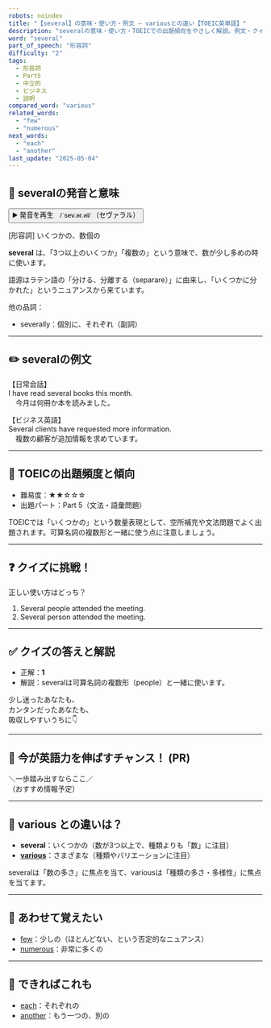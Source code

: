```yaml
---
robots: noindex
title: "【several】の意味・使い方・例文 ― variousとの違い【TOEIC英単語】"
description: "severalの意味・使い方・TOEICでの出題傾向をやさしく解説。例文・クイズ付きでvariousとの違いもわかりやすく学べます。"
word: "several"
part_of_speech: "形容詞"
difficulty: "2"
tags:
  - 形容詞
  - Part5
  - 中立的
  - ビジネス
  - 説明
compared_word: "various"
related_words:
  - "few"
  - "numerous"
next_words:
  - "each"
  - "another"
last_update: "2025-05-04"
---
```


## 🔰 severalの発音と意味

<button class="play-audio" onclick="playTTS('several')">
  <span class="play-audio-main">
    ▶️ 発音を再生　/ˈsev.ər.əl/
  </span>
  <span class="play-audio-sub">
    （セヴァラル）
  </span>
</button>

[形容詞] いくつかの、数個の

**several** は、「3つ以上のいくつか」「複数の」という意味で、数が少し多めの時に使います。

語源はラテン語の「分ける、分離する（separare）」に由来し、「いくつかに分かれた」というニュアンスから来ています。

他の品詞：  
- severally：個別に、それぞれ（副詞）

---

## ✏️ severalの例文

【日常会話】  
I have read several books this month.  
　今月は何冊か本を読みました。

【ビジネス英語】  
Several clients have requested more information.  
　複数の顧客が追加情報を求めています。

---

## 🎯 TOEICの出題頻度と傾向

- 難易度：★★☆☆☆
- 出題パート：Part 5（文法・語彙問題）

TOEICでは「いくつかの」という数量表現として、空所補充や文法問題でよく出題されます。可算名詞の複数形と一緒に使う点に注意しましょう。

---

## ❓ クイズに挑戦！

正しい使い方はどっち？

1. Several people attended the meeting.  
2. Several person attended the meeting.

---

## ✅ クイズの答えと解説

- 正解：**1**
- 解説：severalは可算名詞の複数形（people）と一緒に使います。

少し迷ったあなたも、  
カンタンだったあなたも、  
吸収しやすいうちに👇️

---

## 🚀 今が英語力を伸ばすチャンス！ (PR)

<div class="info-center">
＼一歩踏み出すならここ／<br>  
（おすすめ情報予定）
</div>

---

## 🤔  various との違いは？

- **several**：いくつかの（数が3つ以上で、種類よりも「数」に注目）
- **[various](/word/various)**：さまざまな（種類やバリエーションに注目）

severalは「数の多さ」に焦点を当て、variousは「種類の多さ・多様性」に焦点を当てます。

---

## 🧩 あわせて覚えたい

- [few](/word/few)：少しの（ほとんどない、という否定的なニュアンス）
- [numerous](/word/numerous)：非常に多くの

---

## 📖 できればこれも

- [each](/word/each)：それぞれの
- [another](/word/another)：もう一つの、別の

<!-- cvid: aid41_bid20 -->
